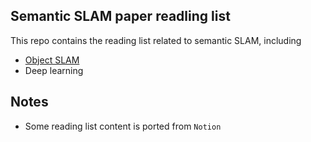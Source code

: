 ## Semantic SLAM paper readling list 

This repo contains the reading list related to semantic SLAM, including 

- [Object SLAM](https://github.com/moshanATucsd/Semantic-SLAM-paper-reading/blob/main/Object_SLAM.csv) 
- Deep learning 

## Notes 

- Some reading list content is ported from `Notion`  
